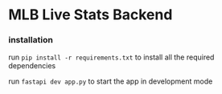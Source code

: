 # MLB Live Stats Backend

### installation
run ```pip install -r requirements.txt``` to install all the required dependencies

run ```fastapi dev app.py``` to start the app in development mode
